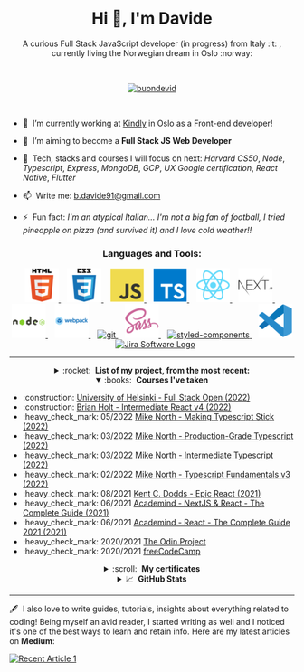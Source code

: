 <h1 align="center">Hi 👋, I'm Davide</h1>
<p align="center">A curious Full Stack JavaScript developer (in progress) from Italy :it: , currently living the Norwegian dream in Oslo :norway:</p>

<!-- <p align="left"> <img src="https://komarev.com/ghpvc/?username=buondevid&label=Profile%20views&color=ce9927&style=flat" alt="buondevid" /> </p> -->
<br>

<p align="center"> <a href="https://github.com/ryo-ma/github-profile-trophy"><img src="https://github-profile-trophy.vercel.app/?username=buondevid" alt="buondevid" /></a> </p>
<br>

- 💼 &nbsp;I’m currently working at [Kindly](https://www.kindly.ai/) in Oslo as a Front-end developer!

- 🌱 &nbsp;I’m aiming to become a **Full Stack JS Web Developer**

- :book: &nbsp;Tech, stacks and courses I will focus on next: _Harvard CS50_, _Node_, _Typescript_, _Express_, _MongoDB_, _GCP_, _UX Google certification_, _React Native_, _Flutter_

- 📫 &nbsp;Write me: <b.davide91@gmail.com>

- ⚡ &nbsp;Fun fact: *I'm an atypical Italian... I'm not a big fan of football, I tried pineapple on pizza (and survived it) and I love cold weather!!*

<!-- <h3 align="left">Connect with me:</h3>
<p align="left">
<a href="https://codepen.io/buondevid" target="blank"><img align="center" src="https://cdn.jsdelivr.net/npm/simple-icons@3.0.1/icons/codepen.svg" alt="buondevid" height="30" width="40" /></a>
</p> -->

<h3 align="center">Languages and Tools:</h3>
<p align="center"> <a href="https://www.w3.org/html/" target="_blank"> <img src="https://raw.githubusercontent.com/devicons/devicon/master/icons/html5/html5-original-wordmark.svg" alt="html5" width="60" height="60"/> </a> &nbsp;&nbsp; <a href="https://www.w3schools.com/css/" target="_blank"> <img src="https://raw.githubusercontent.com/devicons/devicon/master/icons/css3/css3-original-wordmark.svg" alt="css3" width="60" height="60"/> </a> &nbsp;&nbsp; <a href="https://developer.mozilla.org/en-US/docs/Web/JavaScript" target="_blank"> <img src="https://raw.githubusercontent.com/devicons/devicon/master/icons/javascript/javascript-original.svg" alt="javascript" width="60" height="60"/> </a> &nbsp;&nbsp; <a href="https://developer.mozilla.org/en-US/docs/Web/JavaScript" target="_blank"> <img src="https://raw.githubusercontent.com/devicons/devicon/master/icons/typescript/typescript-original.svg" alt="typescript" width="60" height="60"/> </a> &nbsp;&nbsp; <a href="https://reactjs.org/" target="_blank"> <img src="https://github.com/devicons/devicon/blob/master/icons/react/react-original.svg" alt="react" width="60" height="60"/> </a> &nbsp;&nbsp; <a href="https://nextjs.org/" target="_blank"> <img src="https://github.com/devicons/devicon/blob/master/icons/nextjs/nextjs-original-wordmark.svg" alt="nextjs" width="60" height="60"/> </a> &nbsp;&nbsp; <a href="https://nodejs.org" target="_blank"> <img src="https://raw.githubusercontent.com/devicons/devicon/master/icons/nodejs/nodejs-original-wordmark.svg" alt="nodejs" width="60" height="60"/> </a> &nbsp;&nbsp; <a href="https://webpack.js.org" target="_blank"> <img src="https://raw.githubusercontent.com/devicons/devicon/d00d0969292a6569d45b06d3f350f463a0107b0d/icons/webpack/webpack-original-wordmark.svg" alt="webpack" width="60" height="60"/> </a> &nbsp;&nbsp; <a href="https://git-scm.com/" target="_blank"> <img src="https://www.vectorlogo.zone/logos/git-scm/git-scm-icon.svg" alt="git" width="60" height="60"/> </a> &nbsp;&nbsp; <a href="https://sass-lang.com" target="_blank"> <img margin="10px"src="https://raw.githubusercontent.com/devicons/devicon/master/icons/sass/sass-original.svg" alt="sass" width="60" height="60"/> </a> &nbsp;&nbsp; <a href="https://www.styled-components.com/" target="_blank"> <img src="https://github.com/styled-components/brand/blob/master/styled-components.svg" alt="styled-components" width="60" height="60"/> </a> &nbsp;&nbsp; <a href="https://code.visualstudio.com/" target="_blank"> <img src="https://github.com/devicons/devicon/blob/master/icons/vscode/vscode-original.svg" alt="vscode" width="60" height="60"/> </a> &nbsp;&nbsp; <a href="https://www.atlassian.com/software/jira" target="_blank"> <img src="https://user-images.githubusercontent.com/36935593/127978938-9422c2ba-379d-49c1-b275-77538b743a98.png" alt="Jira Software Logo" width="60" height="60"/> </a>
  
---

<details align="center">
  
  <summary>:rocket:&nbsp; <strong>List of my project, from the most recent:</strong></summary>

<ol align="left">
  <li><a href="https://buondevid.github.io/travel-list-app/">Travel List App (React)</a></li>
  <li><a href="https://nostalgic-jennings-48fe75.netlify.app/">Task Tracker (React)</a></li>
  <li><a href="https://60cbcaad6844ff009c4f2b5d--awesome-gates-d44cb3.netlify.app/">Fish market's online shop (React)</a></li>
  <li><a href="https://buondevid.github.io/form-costraint-API-JS/"><em>minor</em> JS: form costraint API tryout</a></li>
  <li><a href="https://buondevid.github.io/custom-select-dropdown/"><em>minor</em> UI: custom dropdown element</a></li>
  <li><a href="https://buondevid.github.io/todo-app/">Todo App</a></li>
  <li><a href="https://buondevid.github.io/restaurant-page/">Restaurant Page</a></li>
  <li><a href="https://buondevid.github.io/tic-tac-toe/">Tic Tac Toe</a></li>
  <li><a href="https://buondevid.github.io/library/">Library App</a></li>
  <li><a href="https://buondevid.github.io/calculator/">Calculator</a></li>
  <li><a href="https://buondevid.github.io/etch-a-sketch/">Etch-a-Sketch</a></li>
  <li><a href="https://buondevid.github.io/rock-scissors-paper/">Rock Scissors Paper</a></li>
  <li><a href="https://buondevid.github.io/pianoforte/">Pianoforte App</a></li>
  <li><a href="https://buondevid.github.io/google-homepage/">Google Homepage</a></li>
  <li><a href="https://codepen.io/buondevid">My very first and oldest 5 beginner projects on Codepen </a>
    <ul>
      <li><a href="https://codepen.io/buondevid/pen/vYXyGzM">Technical Documentation Page</a></li>
      <li><a href="https://codepen.io/buondevid/pen/qBaqMRb">Portfolio</a></li>
      <li><a href="https://codepen.io/buondevid/pen/rNMMoaX">Landing Page</a></li>
      <li><a href="https://codepen.io/buondevid/pen/PoGGaqg">Form</a></li>
      <li><a href="https://codepen.io/buondevid/pen/mdrrVBK">Tribute Page</a></li>
    </ul>
  </li>
</ol>

</details>
  
<details align="center" open>
  
  <summary>:books:&nbsp; <strong>Courses I've taken</strong></summary>
  
  <ul align="left">
    <li>:construction: <a href="https://fullstackopen.com/en/">University of Helsinki - Full Stack Open (2022)</a></li>
    <li>:construction: <a href="https://frontendmasters.com/courses/intermediate-react-v4/">Brian Holt - Intermediate React v4 (2022)</a></li>
    <li>:heavy_check_mark: 05/2022 <a href="https://frontendmasters.com/courses/typescript-practice/">Mike North - Making Typescript Stick (2022)</a></li>
    <li>:heavy_check_mark: 03/2022 <a href="https://frontendmasters.com/courses/production-typescript/">Mike North - Production-Grade Typescript (2022)</a></li>
    <li>:heavy_check_mark: 03/2022 <a href="https://frontendmasters.com/courses/intermediate-typescript/">Mike North - Intermediate Typescript (2022)</a></li>
    <li>:heavy_check_mark: 02/2022 <a href="https://frontendmasters.com/courses/typescript-v3/">Mike North - Typescript Fundamentals v3 (2022)</a></li>
    <li>:heavy_check_mark: 08/2021 <a href="https://epicreact.dev/">Kent C. Dodds - Epic React (2021)</a></li>
    <li>:heavy_check_mark: 06/2021 <a href="https://pro.academind.com/p/nextjs-react-the-complete-guide">Academind - NextJS & React - The Complete Guide (2021)</a></li>
    <li>:heavy_check_mark: 06/2021 <a href="https://pro.academind.com/p/react-the-complete-guide">Academind - React - The Complete Guide 2021 (2021)</a></li>
    <li>:heavy_check_mark: 2020/2021 <a href="https://www.theodinproject.com/">The Odin Project</a></li>
    <li>:heavy_check_mark: 2020/2021 <a href="https://www.freecodecamp.org/buondevid">freeCodeCamp</a></li>
  </ul>
  
</details>

<details align="center">
  
  <summary>:scroll:&nbsp; <strong>My certificates</strong></summary>
  
  <br>
  
<p align="center">&nbsp;
  
  <img src="https://user-images.githubusercontent.com/36935593/117206379-14a5cb00-adf3-11eb-9d7d-fa7914a0ac30.png" alt="FCC certificate Web Design" width="800">

</p>

<p align="center">&nbsp;
  
  <img src="https://user-images.githubusercontent.com/36935593/131003511-220b69b5-063d-4e0d-a30f-b1f6289e004d.png" alt="FCC certificate Javascript" width="800">
  
</p>

</details>

<details align="center">
  
  <summary>📈&nbsp; <strong>GitHub Stats</strong></summary>
  
  <br>
  
<p align="center">&nbsp;
  
  <img src="https://github-readme-stats.vercel.app/api?username=buondevid&show_icons=true&locale=en&count_private=true&&theme=great-gatsby" alt="buondevid" />
  
</p>

<!-- <p align="center"><img src="https://github-readme-streak-stats.herokuapp.com/?user=buondevid&" alt="buondevid" /></p> -->
<p align="center">
    <img src="https://github-readme-streak-stats.herokuapp.com/?user=buondevid&theme=great-gatsby">
</p>

<p align="center">
  <img src="https://github-readme-stats.vercel.app/api/top-langs/?username=buondevid&layout=compact&theme=great-gatsby">
</p>

</details>
  
---
  
🖋️&nbsp; I also love to write guides, tutorials, insights about everything related to coding! Being myself an avid reader, I started writing as well and I noticed it's one of the best ways to learn and retain info.  Here are my latest articles on __Medium__:
  
<!-- <a target="_blank" href="https://github-readme-medium-recent-article.vercel.app/medium/@davidebriano/0"><img src="https://github-readme-medium-recent-article.vercel.app/medium/@davidebriano/0" alt="Recent Article 0"> -->
<a target="_blank" href="https://github-readme-medium-recent-article.vercel.app/medium/@davidebriano/0"><img src="https://github-readme-medium-recent-article.vercel.app/medium/@davidebriano/1" alt="Recent Article 1">
